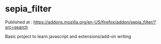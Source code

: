 # sepia_filter

Published at : https://addons.mozilla.org/en-US/firefox/addon/sepia_filter/?src=search

Basic project to learn javascript and extensions/add-on writing
